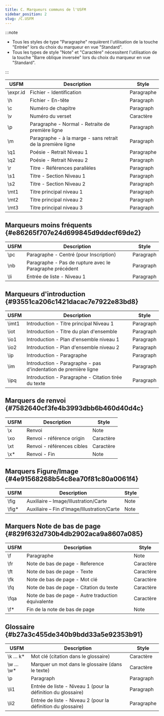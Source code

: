 ```yaml
---
title: C. Marqueurs communs de l'USFM
sidebar_position: 2
slug: /C.USFM
---
```




:::note

- Tous les styles de type "Paragraphe" requièrent l'utilisation de la touche "Entrée" lors du choix du marqueur en vue "Standard".
- Tous les types de style "Note" et "Caractère" nécessitent l'utilisation de la touche "Barre oblique inversée" lors du choix du marqueur en vue "Standard".

:::


| USFM      | Description                                                 | Style      |
| --------- | ----------------------------------------------------------- | ---------- |
| \expr.id | Fichier - Identification                                    | Paragraphe |
| \h       | Fichier - En-tête                                           | Paragraph  |
| \c       | Numéro de chapitre                                          | Paragraph  |
| \v       | Numéro du verset                                            | Caractère  |
| \p       | Paragraphe - Normal - Retraite de première ligne            | Paragraph  |
| \m       | Paragraphe - à la marge - sans retrait de la première ligne | Paragraph  |
| \q1      | Poésie - Retrait Niveau 1                                   | Paragraphe |
| \q2      | Poésie - Retrait Niveau 2                                   | Paragraph  |
| \r       | Titre - Références parallèles                               | Paragraph  |
| \s1      | Titre - Section Niveau 1                                    | Paragraph  |
| \s2      | Titre - Section Niveau 2                                    | Paragraph  |
| \mt1     | Titre principal niveau 1                                    | Paragraph  |
| \mt2     | Titre principal niveau 2                                    | Paragraph  |
| \mt3     | Titre principal niveau 3                                    | Paragraph  |


## Marqueurs moins fréquents {#e86265f707e24d699845d9ddecf69de2}


| USFM | Description                                              | Style     |
| ---- | -------------------------------------------------------- | --------- |
| \pc | Paragraphe - Centré (pour Inscription)                   | Paragraph |
| \nb | Paragraphe - Pas de rupture avec le Paragraphe précédent | Paragraph |
| \li | Entrée de liste - Niveau 1                               | Paragraph |


## Marqueurs d'introduction {#93551ca206c1421dacac7e7922e83bd8}


| USFM   | Description                                                     | Style     |
| ------ | --------------------------------------------------------------- | --------- |
| \imt1 | Introduction - Titre principal Niveau 1                         | Paragraph |
| \iot  | Introduction - Titre du plan d'ensemble                         | Paragraph |
| \io1  | Introduction - Plan d'ensemble niveau 1                         | Paragraph |
| \io2  | Introduction - Plan d'ensemble niveau 2                         | Paragraph |
| \ip   | Introduction - Paragraphe                                       | Paragraph |
| \im   | Introduction - Paragraphe - pas d'indentation de première ligne | Paragraph |
| \ipq  | Introduction - Paragraphe - Citation tirée du texte             | Paragraph |


## Marquers de renvoi {#7582640cf3fe4b3993dbb6b460d40d4c}


| USFM | Description                | Style     |
| ---- | -------------------------- | --------- |
| \x  | Renvoi                     | Note      |
| \xo | Renvoi - référence origin  | Caractère |
| \xt | Renvoi - références cibles | Caractère |
| \x* | Renvoi - Fin               | Note      |


## Marquers Figure/Image {#4e91568268b54c8ea70f81c80a0061f4}


| USFM   | Description                                 | Style |
| ------ | ------------------------------------------- | ----- |
| \fig  | Auxiliaire – Image/Illustration/Carte       | Note  |
| \fig* | Auxiliaire – Fin d'Image/Illustration/Carte | Note  |


## Marquers Note de bas de page {#829f632d730b4db2902aca9a8607a085}


| USFM  | Description                                        | Style     |
| ----- | -------------------------------------------------- | --------- |
| \f   | Paragraphe                                         | Note      |
| \fr  | Note de bas de page - Reference                    | Caractère |
| \ft  | Note de bas de page - Texte                        | Caractère |
| \fk  | Note de bas de page - Mot clé                      | Caractère |
| \fq  | Note de bas de page - Citation du texte            | Caractère |
| \fqa | Note de bas de page - Autre traduction équivalente | Caractère |
| \f*  | Fin de la note de bas de page                      | Note      |


## Glossaire {#b27a3c455de340b9bdd33a5e92353b91}


| USFM       | Description                                                  | Style      |
| ---------- | ------------------------------------------------------------ | ---------- |
| \k … k*   | Mot clé (citation dans le glossaire)                         | Caractère  |
| \w … \w* | Marquer un mot dans le glossaire (dans le texte)             | Caractère  |
| \p        | Paragraph                                                    | Paragraph  |
| \li1      | Entrée de liste - Niveau 1 (pour la définition du glossaire) | Paragraph  |
| \li2      | Entrée de liste - Niveau 2 (pour la définition du glossaire) | Paragraphe |

